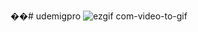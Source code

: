 ��#   u d e m i g p r o 
![ezgif com-video-to-gif](https://github.com/mrtkul/udemigpro/assets/115629914/602e2151-a414-45ef-91d9-c1b8fa3345f4)

